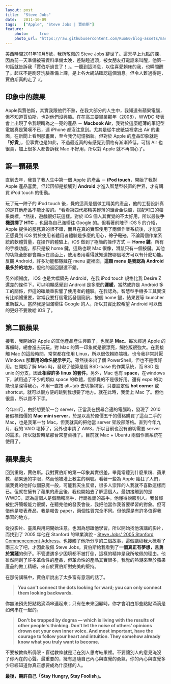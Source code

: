 ```yaml
---
layout: post
title:  "Steve Jobs"
date:   2011-10-09
tags:   ["Apple", "Steve Jobs | 賈伯斯"]
feature:
    photo:     true
    photo_url: "https://raw.githubusercontent.com/KuoE0/blog-assets/master/feature-photos/2011-10-09-steve-jobs.jpg"
---
```


美西時間2011年10月5號，我所敬佩的 Steve Jobs 辭世了。這天早上九點的課，因為前一天準備被審資料準備太晚，差點睡過頭，被女朋友打電話來叫醒，他第一句話就告訴我「賈伯斯過世了！」。一聽到這消息，以往喜愛賴床的我，也瞬間醒了。起床不是刷牙洗臉準備上課，是上各大網站確認這個消息。但令人難過得是，賈伯斯真的走了 :(。

## 印象中的蘋果

Apple與賈伯斯，其實我跟他們不熟，在我大部分的人生中，我知道有蘋果電腦，但不知道賈伯斯，也對他們沒興趣。在在高三要畢業那年（2008），WWDC 發表會上出現了令我眼睛為之一亮的產品 － **Macbook Air**，我對於這麼輕薄的筆記型電腦真是驚嘆不已，連 iPhone 都沒注意到。尤其是從牛皮紙袋裡拿出 Air 的畫面，在新聞上看到那畫面，至今我仍記憶猶新。但對於 Apple 的產品印象就是「**好貴**」，但事實也是如此，不過最近真的有感覺到價格有漸漸降低。可惜 Air 也很貴，加上很多人都告訴我 Mac 不好用，所以對 Apple 就不再關心了。

## 第一顆蘋果

直到去年，我買了我人生中第一個 Apple 的產品 － **iPod touch**，開始了我對 Apple 產品喜愛。但起因卻是接觸到 **Android** 才進入智慧型裝置的世界，才有購買 iPod touch 的衝動。

玩了玩一陣子的 iPod touch 後，覺的這真是個做工精美的產品，他的工藝設計真的是其他產品不能比擬的。*看看第四代那精美輕薄的鋁合金快殼，搭配可口的蘋果商標。*然後，遊戲很好玩這樣。對於 iOS 個人其實覺的不太好用，所以最後**手機選擇了 HTC** ，也因為自己滿嚮往 Google 的。但看著前陣子 iOS 5 的介紹，Apple 提供的服務真的很不錯，而且在真的實際使用了兩個作業系統後，才能真正感覺到 iOS 對於使用者體用者體驗是多麼的用心，~~除了電池~~。不論兩個作業系統的軟體質量，在操作的體驗上，iOS 做到了極簡的操作方式 － **Home 鍵**。所有的手機功能，都只是按 home 鍵，這點也跟 Mac 很像，滑鼠只有一個按鍵。其他的功能全部都會顯示在畫面上，使用者用看得就知道按哪個地方可以有什麼功能。反觀 Android，許多功能都隱藏在 menu 鍵裡面，**這顆 menu 是我認為 Android 最多於的地方**，但他的返回鍵還不錯。

另外順暢度， iOS 也是大幅領先 Android，在我 iPod touch 規格比我 Desire Z 還差的條件下，可以明顯感覺到 Android 是多麼的**遲緩**，當然或許是 Android 多工的關係，但這的確嚴重影響了使用者的體驗。在我認為，智慧型手機多工其實沒有比順暢重要，常常我要打個電話發個簡訊，按個 home 鍵，結果要等 launcher 重新載入。當然我是個滿嚮往 Google 的人，所以其實比較希望 Android 可以做的更好不要敗給 iOS 了。

## 第二顆蘋果

接著，我開始對 Apple 的其他產品產生興趣了，也就是 **Mac**。每次經過 Apple 的專櫃時，總會進去玩玩。對 Mac 的第一印象就是很漂亮，觸控版很強大。在我接觸 Mac 的這段時間，常常都在使用 Linux，所以很依賴終端機。也令我非常討厭 Windows 那**難用的命名提示字元**，雖然後來出了個 PowerShell，但也不是很好用。在開始了解 Mac 時，發現了他算是個 BSD-base 的作業系統，而 BSD 是 unix 的分支，因此**相容許多 linux 的套件**。另外，Mac 也有 **space**，在windows下，試用過了不少的類似 space 的軟體，但都覺的不是很好用。還有 expo 的功能也是深得我心，不用一直按 alt+tab 去切換視窗，只要設定個 **hot corner** 或 shortcut，就可以很方便的跳到我想要了地方。就在此時，我愛上 Mac 了。但他很貴，所以買不下手。

今年四月，由於想要架一台 server，正當我在搜尋合適的電腦時，發現了 2010 暑假標錯價的 **Mac mini server**，於是以高於原價五千的價格購買了這台二手的 Mac，也是我第一台 Mac，但我就真的把他當 server 架設部落格。直到今年九月，我的 VAIO 壞掉了，另外也申請了 AWS，所以目前也沒有迫切需要 server 的需求，所以就暫時拿那台來當桌機了。目前就 Mac + Ubuntu 兩個作業系統在使用了。

## 蘋果農夫

回到重點，賈伯斯。我對賈伯斯的第一印象其實很差，畢竟常聽到什麼果粉、蘋果教、蘋果迷的字眼，然而他被灌上教主的稱號。看著一些為 Apple 瘋狂了人們，讓我覺的他好似個惡魔一般，可能我天生反骨，很多人崇拜的人我就不喜歡這樣而已。但就在擁有了蘋果的產品後，我也開始去了解這個人。最初接觸到的是 WWDC，認為這個人是個簡報高手，行銷推銷的高手，他懂得說服別人。我曾經被批評簡報能力很爛，在聽完他的發表會後，我把他當作我首要學習的對象。但可惜他是發表產品，我是報告 paper，兩個性質完全不同。但他還是有許多值得我學習的地方。

從投影片、臺風與用詞開始注意。也因為想跟他學習，所以開始找他演講的影片，而找到了 2005 年他在 Stanford 的畢業演說 - [Steve Jobs' 2005 Stanford Commencement Address](http://www.youtube.com/watch?v=UF8uR6Z6KLc)。也接觸了他所分享的三個故事，這個講稿我大概看了兩三次了吧，才因此敬佩 Steve Jobs。賈伯斯給我看到了**一個真正有夢想，且勇於實踐**的例子。不管遭遇多少困境都不被打倒，這樣的精神是我所敬佩的理由。他雖然開創了許多革命性的產品，但革命性的產品其實很多，我覺的熱潮來至於蘋果產品的做工精細，來自於賈伯斯對完美的堅持。

在那份講稿中，賈伯斯說出了太多富有意涵的話了。

> **You can't connect the dots looking for ward; you can only connect them looking backwards.**

你無法預先把點點滴滴串連起來；只有在未來回顧時，你才會明白那些點點滴滴是如何串在一起的。

> **Don't be trapped by dogma — which is living with the results of other people's thinking. Don't let the noise of others' opinions drown out your own inner voice. And most important, have the courage to follow your heart and intuition. They somehow already know what you truly want to become.**

不要被教條所侷限 - 盲從教條就是活在別人思考結果裡。不要讓別人的意見淹沒了你內在的心聲。最重要的，擁有追隨自己內心與直覺的勇氣，你的內心與直覺多少已經知道你真正想要成為什麼樣的人。

**最後，期許自己「Stay Hungry, Stay Foolish」。**
